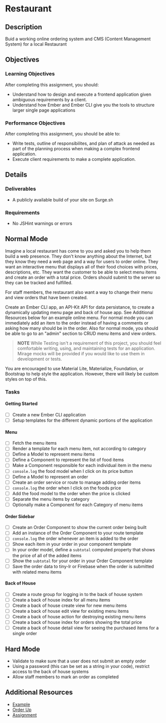 # Restaurant

## Description

Buid a working online ordering system and CMS (Content Management System) for a local Restaurant

## Objectives

### Learning Objectives

After completing this assignment, you should:

- Understand how to design and execute a frontend application given ambiguous requirements by a client.
- Understand how Ember and Ember CLI give you the tools to structure larger single page applications

### Performance Objectives

After completing this assignment, you should be able to:

- Write tests, outline of responsibilites, and plan of attack as needed as part of the planning process when making a complex frontend application.
- Execute client requirements to make a complete application.

## Details

### Deliverables

* A publicly available build of your site on Surge.sh

### Requirements

* No JSHint warnings or errors

## Normal Mode

Imagine a local restaurant has come to you and asked you to help them build a web presence.
They don't know anything about the Internet, but they know they need a web page and a way for users to order online.
They want an interactive menu that displays all of their food choices with prices, descriptions, etc.
They want the customer to be able to select menu items and create an order with a total price.
Orders should submit to the server so they can be tracked and fulfilled.

For staff members, the restaurant also want a way to change their menu and view orders that have been created.

Create an Ember CLI app, an API-Kit API for data persistance,
to create a dynamically updating menu page and back of house app.
See Additional Resources below for an example online menu.
For normal mode you can immediately add an item to the order instead of having a comments or asking how many should be in the order.
Also for normal mode, you should be able to go to an "admin" section to CRUD menu items and view orders.

> **NOTE** While Testing isn't a requirement of this project,
you should feel comfortable writing, using, and maintaining tests for an application.
Mirage mocks will be provided if you would like to use them in development or tests.

You are encouraged to use Material Lite, Materialize, Foundation, or Bootstrap to help style the application.
However, there will likely be custom styles on top of this.

### Tasks
#### Getting Started
- [ ] Create a new Ember CLI application
- [ ] Setup templates for the different dynamic portions of the application

#### Menu
- [ ] Fetch the menu items
- [ ] Render a template for each menu item, not according to category
- [ ] Define a Model to represent menu items
- [ ] Define a Component to represent the list of food items
- [ ] Make a Component responsible for each individual item in the menu
- [ ] `console.log` the food model when I click on its price button
- [ ] Define a Model to represent an order
- [ ] Create an order service or route to manage adding order items
- [ ] `console.log` the order when I click on the foods price
- [ ] Add the food model to the order when the price is clicked
- [ ] Separate the menu items by category
- [ ] Optionally make a Component for each Category of menu items

#### Order Sidebar
- [ ] Create an Order Component to show the current order being built
- [ ] Add an instance of the Order Component to your route template
- [ ] `console.log` the order whenever an item is added to the order
- [ ] Show each item in your order in your component template
- [ ] In your order model, define a `subtotal` computed property that shows the price of all of the added items
- [ ] Show the `subtotal` for your order in your Order Component template
- [ ] Save the order data to tiny-lr or Firebase when the order is submitted with related menu items

#### Back of House
- [ ] Create a route group for logging in to the back of house system
- [ ] Create a back of house index for all menu items
- [ ] Create a back of house create view for new menu items
- [ ] Create a back of house edit view for existing menu items
- [ ] Create a back of house action for destroying existing menu items
- [ ] Create a back of house index for orders showing the total price
- [ ] Create a back of house detail view for seeing the purchased items for a single order

## Hard Mode
- Validate to make sure that a user does not submit an empty order
- Using a password (this can be set as a string in your code), restrict access to the back of house systems
- Allow staff members to mark an order as completed

## Additional Resources
- [Example](https://eatstreet.com/angel-thai-cuisine/menu)
- [Order Up](https://orderup.com/restaurants/nuvo-burrito/delivery/categories/0)
- [Assignment](http://obese-finger.surge.sh)
